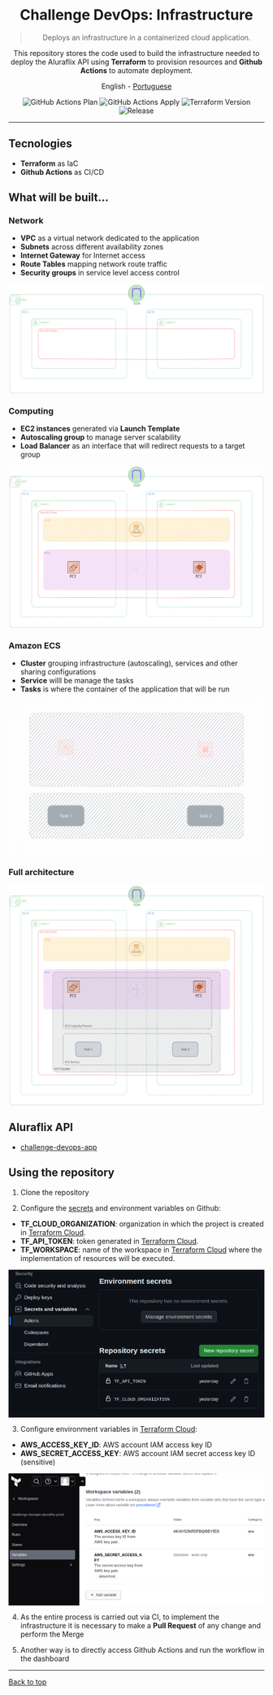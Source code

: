 <a id="top"></a>

<div align="center">

# Challenge DevOps: Infrastructure

> Deploys an infrastructure in a containerized cloud application.

This repository stores the code used to build the infrastructure needed to deploy the Aluraflix API using **Terraform** to provision resources and **Github Actions** to automate deployment.

<a>English</a> -
<a href="./README_pt-br.md">Portuguese</a>

</div>

<div align="center" >

![GitHub Actions Plan](https://img.shields.io/github/actions/workflow/status/jeff-pedro/challenge-devops-infra/terraform-plan.yml?event=pull_request&style=flat-square&logo=github-actions&label=plan)
![GitHub Actions Apply](https://img.shields.io/github/actions/workflow/status/jeff-pedro/challenge-devops-infra/terraform-apply.yml?branch=main&event=pull_request&style=flat-square&logo=github-actions&label=apply)
![Terraform Version](https://img.shields.io/badge/terraform-v1.7.1-blueviolet?logo=terraform)
![Release](https://img.shields.io/github/v/release/jeff-pedro/challenge-devops-infra?display_name=tag&include_prereleases&style=flat-square)

</div>

---

## Tecnologies

- **Terraform** as IaC
- **Github Actions** as CI/CD

## What will be built...

### Network

- **VPC** as a virtual network dedicated to the application
- **Subnets** across different availability zones
- **Internet Gateway** for Internet access
- **Route Tables** mapping network route traffic
- **Security groups** in service level access control

<div align="center" >
  <img src="/docs/img/vpc.svg"  alt="imagem da arquitetura da vpc" align="center"/>
</div>

### Computing

- **EC2 instances** generated via **Launch Template**
- **Autoscaling group** to manage server scalability
- **Load Balancer** as an interface that will redirect requests to a target group

<div align="center" >
  <img src="/docs/img/ec2.svg"  alt="imagem da arquitetura da ec2" align="center"/>
</div>

### Amazon ECS

- **Cluster** grouping infrastructure (autoscaling), services and other sharing configurations
- **Service** willl be manage the tasks
- **Tasks** is where the container of the application that will be run

<div align="center" >
  <img src="/docs/img/ecs.svg"  alt="imagem da arquitetura da ecs" align="center"/>
</div>

### Full architecture

<div align="center" >
  <img src="/docs/img/architecture.svg"  alt="arquitetura da infraestrutura" align="center"/>
</div>

## Aluraflix API

- [challenge-devops-app](https://github.com/jeff-pedro/challenge-devops-app)

## Using the repository

1. Clone the repository

2. Configure the [secrets](https://docs.github.com/pt/actions/security-guides/using-secrets-in-github-actions) and environment variables on Github:

- **TF_CLOUD_ORGANIZATION**: organization in which the project is created in [Terraform Cloud](https://app.terraform.io/app).
- **TF_API_TOKEN**: token generated in [Terraform Cloud](https://app.terraform.io/app).
- **TF_WORKSPACE**: name of the workspace in [Terraform Cloud](https://app.terraform.io/app) where the implementation of resources will be executed.

<div align="center" >
  <img src="/docs/img/github.jpg" width="600" align="center"/>
</div>

3. Configure environment variables in [Terraform Cloud](https://app.terraform.io/app):

- **AWS_ACCESS_KEY_ID**: AWS account IAM access key ID
- **AWS_SECRET_ACCESS_KEY**: AWS account IAM secret access key ID (sensitive)

<div align="center" >
  <img src="/docs/img/terraform.jpg" width="600" align="center"/>
</div>

4. As the entire process is carried out via CI, to implement the infrastructure it is necessary to make a **Pull Request** of any change and perform the Merge

5. Another way is to directly access Github Actions and run the workflow in the dashboard

---

[Back to top](#top)

